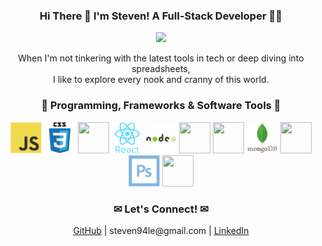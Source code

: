 
### <p align="center">Hi There 👋 I'm Steven! A Full-Stack Developer 👨‍💻 </p>


<p align="center">
  <img height="450" src="https://user-images.githubusercontent.com/76791687/191133073-b93dc248-0a09-4450-ae25-00dc9d0a894f.jpeg">
</p>

<p align="center">When I'm not tinkering with the latest tools in tech or deep diving into spreadsheets, 
<br/>
I like to explore every nook and cranny of this world.</p>

### <p align="center">🔧 Programming, Frameworks & Software Tools 🔧</p>
<p align="center">
<img height="50" width="50" src="https://raw.githubusercontent.com/devicons/devicon/master/icons/javascript/javascript-original.svg">
<img height="50" width="50" src="https://raw.githubusercontent.com/devicons/devicon/master/icons/css3/css3-original-wordmark.svg">
<img height="50" width="50" src="https://user-images.githubusercontent.com/76791687/191143735-3f169949-fb2c-4da4-9984-76a62f0eb632.png">
<img height="50" width="50" src="https://raw.githubusercontent.com/devicons/devicon/master/icons/react/react-original-wordmark.svg">
<img height="50" width="50" src="https://raw.githubusercontent.com/devicons/devicon/master/icons/nodejs/nodejs-original-wordmark.svg">
<img height="50" width="50" src="https://seeklogo.com/images/N/nodejs-logo-FBE122E377-seeklogo.com.png">
<img height="50" width="50" src="https://user-images.githubusercontent.com/76791687/191143483-250a766c-c1ed-4ecc-b9cd-08b11aca6259.png">
<img height="50" width="50" src="https://raw.githubusercontent.com/devicons/devicon/master/icons/mongodb/mongodb-original-wordmark.svg">
<img height="50" width="50" src="https://camo.githubusercontent.com/f85f882cb31eeaeee657ec955313015c30378e8f56c3dc2f06933b617a276cfd/68747470733a2f2f77372e706e6777696e672e636f6d2f706e67732f3734372f3739382f706e672d7472616e73706172656e742d6d7973716c2d6c6f676f2d6d7973716c2d64617461626173652d7765622d646576656c6f706d656e742d636f6d70757465722d736f6674776172652d646f6c7068696e2d6d6172696e652d6d616d6d616c2d616e696d616c732d746578742d7468756d626e61696c2e706e67">
<img height="50" width="50" src="https://raw.githubusercontent.com/devicons/devicon/master/icons/photoshop/photoshop-line.svg">
<img height="50" width="50" src="https://user-images.githubusercontent.com/76791687/191143590-feed5651-8f55-4885-a993-b0e19e818879.png">
</p>

### <p align="center"> ✉ Let's Connect! ✉  </p>
<div align="center">
<a href="https://github.com/steven94le" target="_blank">GitHub</a> | <a target="_blank">steven94le@gmail.com</a> | <a href="https://www.linkedin.com/in/steven94le/" target="_blank">LinkedIn</a> 
</div>
